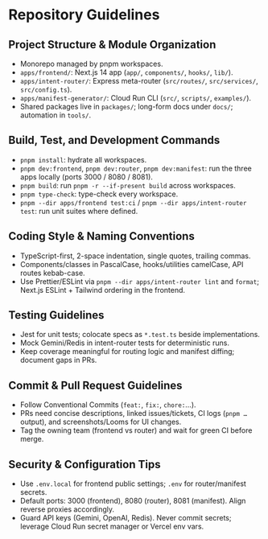 # Repository Guidelines

## Project Structure & Module Organization
- Monorepo managed by pnpm workspaces.
- `apps/frontend/`: Next.js 14 app (`app/`, `components/`, `hooks/`, `lib/`).
- `apps/intent-router/`: Express meta-router (`src/routes/`, `src/services/`, `src/config.ts`).
- `apps/manifest-generator/`: Cloud Run CLI (`src/`, `scripts/`, `examples/`).
- Shared packages live in `packages/`; long-form docs under `docs/`; automation in `tools/`.

## Build, Test, and Development Commands
- `pnpm install`: hydrate all workspaces.
- `pnpm dev:frontend`, `pnpm dev:router`, `pnpm dev:manifest`: run the three apps locally (ports 3000 / 8080 / 8081).
- `pnpm build`: run `pnpm -r --if-present build` across workspaces.
- `pnpm type-check`: type-check every workspace.
- `pnpm --dir apps/frontend test:ci` / `pnpm --dir apps/intent-router test`: run unit suites where defined.

## Coding Style & Naming Conventions
- TypeScript-first, 2-space indentation, single quotes, trailing commas.
- Components/classes in PascalCase, hooks/utilities camelCase, API routes kebab-case.
- Use Prettier/ESLint via `pnpm --dir apps/intent-router lint` and `format`; Next.js ESLint + Tailwind ordering in the frontend.

## Testing Guidelines
- Jest for unit tests; colocate specs as `*.test.ts` beside implementations.
- Mock Gemini/Redis in intent-router tests for deterministic runs.
- Keep coverage meaningful for routing logic and manifest diffing; document gaps in PRs.

## Commit & Pull Request Guidelines
- Follow Conventional Commits (`feat:`, `fix:`, `chore:`…).
- PRs need concise descriptions, linked issues/tickets, CI logs (`pnpm …` output), and screenshots/Looms for UI changes.
- Tag the owning team (frontend vs router) and wait for green CI before merge.

## Security & Configuration Tips
- Use `.env.local` for frontend public settings; `.env` for router/manifest secrets.
- Default ports: 3000 (frontend), 8080 (router), 8081 (manifest). Align reverse proxies accordingly.
- Guard API keys (Gemini, OpenAI, Redis). Never commit secrets; leverage Cloud Run secret manager or Vercel env vars.
